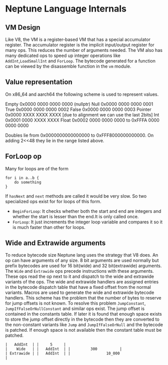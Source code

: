 # Neptune Language Internals

## VM Design
Like V8, the VM is a register-based VM that has a special accumulator register. The accumulator register is the implicit input/output register for many ops. This reduces the number of arguments needed.
The VM also has many dedicated ops to speed up integer operations like `AddInt`,`LoadSmallInt` and `ForLoop`.
The bytecode generated for a function can be viewed by the disassemble function in the `vm` module.

## Value representation
On x86_64 and aarch64 the following scheme is used to represent values.

Empty   0x0000 0000 0000 0000 (nullptr)
Null    0x0000 0000 0000 0001
True    0x0000 0000 0000 0002
False   0x0000 0000 0000 0003
Pointer 0x0000 XXXX XXXX XXXX [due to alignment we can use the last 2bits]
Int     0x0001 0000 XXXX XXXX
Float   0x0002 0000 0000 0000
                  to
        0xFFFA 0000 0000 0000

Doubles lie from 0x0000000000000000 to 0xFFF8000000000000. On adding 2<<48
they lie in the range listed above.

## ForLoop op
Many for loops are of the form
```
for i in a..b {
    do something
}
```
If `hasNext` and `next` methods are called it would be very slow. So two specialized ops exist for for loops of this form. 
* `BeginForLoop`: It checks whether both the start and end are integers and whether the start is lesser than the end.It is only called once.
* `ForLoop`: It just increments the integer loop variable and compares it so it is much faster than other for loops.

## Wide and Extrawide arguments
To reduce bytecode size Neptune lang uses the strategy that V8 does. An op can have arguments of any size. 8 bit arguments are used normally but prefix bytecodes are used for 16 bit(wide) and 32 bit(extrawide) arguments. The `Wide` and `Extrawide` ops precede instructions with these arguments. These ops read the op next to it and dispatch to the wide and extrawide variants of the ops. The wide and extrawide handlers are assigned entries in the bytecode dispatch table that have a fixed offset from the normal variants. Macros are used to generate the wide and extrawide bytecode handlers. This scheme has the problem that the number of bytes to reserve for jump offsets is not known. To resolve this problem `JumpConstant`, `JumpIfFalseOrNullConstant` and similar ops exist. The jump offset is contained in the constants table. If later it is found that enough space exists to store the jump offset directly in the bytecode then they are converted to the non-constant variants like `Jump` and `JumpIfFalseOrNull` and the bytecode is patched. If enough space is not available then the constant table must be patched.
```
|   AddInt  | |     5     |
|    Wide   | |   AddInt  | |         300          |
| Extrawide | |   AddInt  | |                10_000                      |
```
